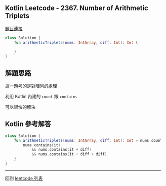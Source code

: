 ## Kotlin Leetcode - 2367. Number of Arithmetic Triplets

[題目連接](https://leetcode.com/problems/number-of-arithmetic-triplets/)

```kotlin
class Solution {
    fun arithmeticTriplets(nums: IntArray, diff: Int): Int {
        
    }
}
```

## 解題思路

這一題考的是對陣列的處理

利用 Kotlin 內建的 `count` 跟 `contains`

可以很快的解決

## Kotlin 參考解答

```kotlin
class Solution {
    fun arithmeticTriplets(nums: IntArray, diff: Int): Int = nums.count {
        nums.contains(it)
            && nums.contains(it + diff)
            && nums.contains(it + diff + diff)
    }
}
```

------

回到 [leetcode 列表](index.md)
